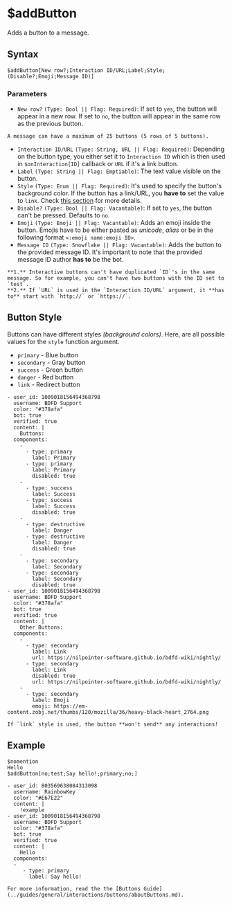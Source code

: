# $addButton
Adds a button to a message.

## Syntax
```
$addButton[New row?;Interaction ID/URL;Label;Style;(Disable?;Emoji;Message ID)]
```

### Parameters
- `New row?` `(Type: Bool || Flag: Required)`: If set to `yes`, the button will appear in a new row. If set to `no`, the button will appear in the same row as the previous button.

```admonish warning title="Limit"
A message can have a maximum of 25 buttons (5 rows of 5 buttons).
```

- `Interaction ID/URL` `(Type: String, URL || Flag: Required)`: Depending on the button type, you either set it to `Interaction ID` which is then used in `$onInteraction[ID]` callback or `URL` if it's a link button.
- `Label` `(Type: String || Flag: Emptiable)`: The text value visible on the button.
- `Style` `(Type: Enum || Flag: Required)`: It's used to specify the button's background color. If the button has a link/URL, you **have to** set the value to `link`. Check [this section](#button-style) for more details.
- `Disable?` `(Type: Bool || Flag: Vacantable)`: If set to `yes`, the button can't be pressed. Defaults to `no`.
- `Emoji` `(Type: Emoji || Flag: Vacantable)`: Adds an emoji inside the button. Emojis have to be either pasted as *unicode*, *alias* or be in the following format `<:emoji name:emoji ID>`.
- `Message ID` `(Type: Snowflake || Flag: Vacantable)`: Adds the button to the provided message ID. It's important to note that the provided message ID author **has to** be the bot.

```admonish warning
**1.** Interactive buttons can't have duplicated `ID`'s in the same message. So for example, you can't have two buttons with the ID set to `test`.
**2.** If `URL` is used in the `Interaction ID/URL` argument, it **has to** start with `http://` or `https://`.
```

## Button Style
Buttons can have different styles _(background colors)_.
Here, are all possible values for the `style` function argument.
- `primary` - Blue button
- `secondary` - Gray button
- `success` - Green button
- `danger` - Red button
- `link` - Redirect button

```discord yaml
- user_id: 1009018156494368798
  username: BDFD Support
  color: "#378afa"
  bot: true
  verified: true
  content: |
    Buttons:
  components: 
    - 
      - type: primary
        label: Primary
      - type: primary
        label: Primary
        disabled: true
    - 
      - type: success
        label: Success
      - type: success
        label: Success
        disabled: true
    - 
      - type: destructive
        label: Danger
      - type: destructive
        label: Danger
        disabled: true
    - 
      - type: secondary
        label: Secondary
      - type: secondary
        label: Secondary
        disabled: true
- user_id: 1009018156494368798
  username: BDFD Support
  color: "#378afa"
  bot: true
  verified: true
  content: |
    Other Buttons:
  components: 
    - 
      - type: secondary
        label: Link
        url: https://nilpointer-software.github.io/bdfd-wiki/nightly/
      - type: secondary
        label: Link
        disabled: true
        url: https://nilpointer-software.github.io/bdfd-wiki/nightly/
    - 
      - type: secondary
        label: Emoji
        emoji: https://em-content.zobj.net/thumbs/120/mozilla/36/heavy-black-heart_2764.png
```

```admonish failure
If `link` style is used, the button **won't send** any interactions!
```

## Example
```
$nomention
Hello
$addButton[no;test;Say hello!;primary;no;]
```

```discord yaml
- user_id: 803569638084313098
  username: RainbowKey
  color: "#E67E22"
  content: |
    !example
- user_id: 1009018156494368798
  username: BDFD Support
  color: "#378afa"
  bot: true
  verified: true
  content: |
    Hello
  components:
  - 
     - type: primary
       label: Say hello!
```

```admonish info title="Read more"
For more information, read the the [Buttons Guide](../guides/general/interactions/buttons/aboutButtons.md).
```
